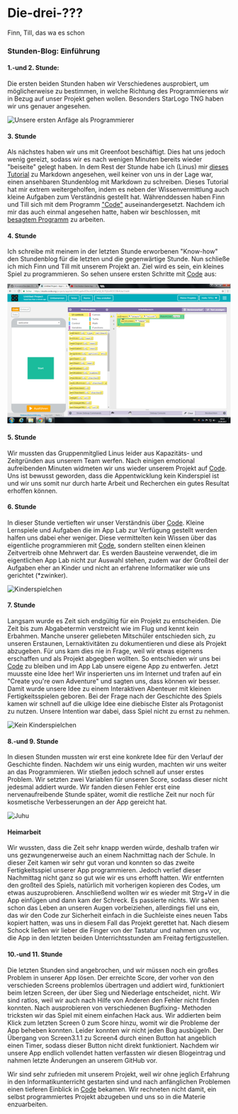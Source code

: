 # Die-drei-???
Finn, Till, das wa es schon

### Stunden-Blog: Einführung

#### 1.-und 2. Stunde:

Die ersten beiden Stunden haben wir Verschiedenes ausprobiert, um möglicherweise zu bestimmen, in welche Richtung des Programmierens wir in Bezug auf unser Projekt gehen wollen. Besonders StarLogo TNG haben wir uns genauer angesehen. 

![Unsere ersten Anfäge als Programmierer](https://github.com/tillcassens/Die-drei-/blob/master/bilder/Sc.%20Starlogo%20Anf%C3%A4nge.jpg)
 
 #### 3. Stunde
 
Als nächstes haben wir uns mit Greenfoot beschäftigt. Dies hat uns jedoch wenig gereizt, sodass wir es nach wenigen Minuten bereits wieder "beiseite" gelegt haben.
In dem Rest der Stunde habe ich (Linus) mir [dieses Tutorial](https://www.markdowntutorial.com/lesson/7/) zu Markdown angesehen, weil keiner von uns in der Lage war, einen ansehbaren Stundenblog mit Markdown zu schreiben. Dieses Tutorial hat mir extrem weitergeholfen, indem es neben der Wissenvermittlung auch kleine Aufgaben zum Verständnis gestellt hat. 
Währenddessen haben Finn und Till sich mit dem Programm ["Code"][Code] auseinandergesetzt. 
Nachdem ich mir das auch einmal angesehen hatte, haben wir beschlossen, mit [besagtem Programm][Code] zu arbeiten.

[Code]: https://code.org/

#### 4. Stunde

Ich schreibe mit meinem in der letzten Stunde erworbenen "Know-how" den Stundenblog für die letzten und die gegenwärtige Stunde.
Nun schließe ich mich Finn und Till mit unserem Projekt an. Ziel wird es sein, ein kleines Spiel zu programmieren.
So sehen unsere ersten Schritte mit [Code][Code] aus:

![Erste Schritte mit Code](https://github.com/tillcassens/Die-drei-/blob/master/bilder/code1.png)

#### 5. Stunde

Wir mussten das Gruppenmitglied Linus leider aus Kapazitäts- und Zeitgründen aus unserem Team werfen. Nach einigen emotional aufreibenden Minuten widmeten wir uns wieder unserem Projekt auf [Code][Code]. Uns ist bewusst geworden, dass die Appentwicklung kein Kinderspiel ist und wir uns somit nur durch harte Arbeit und Recherchen ein gutes Resultat erhoffen können.

#### 6. Stunde

In dieser Stunde vertieften wir unser Verständnis über [Code][Code]. Kleine Lernspiele und Aufgaben die im App Lab zur Verfügung gestellt werden halfen uns dabei eher weniger. Diese vermittelten kein Wissen über das eigentliche programmieren mit [Code][Code], sondern stellten einen kleinen Zeitvertreib ohne Mehrwert dar. Es werden Bausteine verwendet, die im eigentlichen App Lab nicht zur Auswahl stehen, zudem war der Großteil der Aufgaben eher an Kinder und nicht an erfahrene Informatiker wie uns gerichtet (*zwinker). 

![Kinderspielchen](https://github.com/tillcassens/Die-zwei/blob/master/bilder/App%20Lab%20Kinderspielchen.png)

#### 7. Stunde

Langsam wurde es Zeit sich endgültig für ein Projekt zu entscheiden. Die Zeit bis zum Abgabetermin verstreicht wie im Flug und kennt kein Erbahmen. Manche unserer geliebeten Mitschüler entschieden sich, zu unseren Erstaunen, Lernaktivitäten zu dokumentieren und diese als Projekt abzugeben. Für uns kam dies nie in Frage, weil wir etwas eigenens erschaffen und als Projekt abgegben wollten. So entschieden wir uns bei [Code][Code] zu bleiben und im App Lab unsere eigene App zu entwerfen. Jetzt muusste eine Idee her! Wir insperierten uns im Internet und trafen auf ein "Create you're own Adventure" und sagten uns, dass können wir besser. Damit wurde unsere Idee zu einem Interaktiven Abenteuer mit kleinen Fertigkeitsspielen geboren. Bei der Frage nach der Geschichte des Spiels kamen wir schnell auf die ulkige Idee eine diebische Elster als Protagonist zu nutzen. Unsere Intention war dabei, dass Spiel nicht zu ernst zu nehmen.

![Kein Kinderspielchen](https://github.com/tillcassens/Die-zwei/blob/master/bilder/Kein%20Kinderspielchen.png)

#### 8.-und 9. Stunde

In diesen Stunden mussten wir erst eine konkrete Idee für den Verlauf der Geschichte finden. Nachdem wir uns einig wurden, machten wir uns weiter an das Programmieren. Wir stießen jedoch schnell auf unser erstes Problem. Wir setzten zwei Variablen für unseren Score, sodass dieser nicht jedesmal addiert wurde. Wir fanden diesen Fehler erst eine nervenaufreibende Stunde später, womit die restliche Zeit nur noch für kosmetische Verbesserungen an der App gereicht hat.

![Juhu](https://github.com/tillcassens/Die-zwei/blob/master/bilder/Juhh.png)

#### Heimarbeit

Wir wussten, dass die Zeit sehr knapp werden würde, deshalb trafen wir uns gezwungenerweise auch an einem Nachmittag nach der Schule. In dieser Zeit kamen wir sehr gut voran und konnten so das zweite Fertigkeitsspiel unserer App programmieren. Jedoch verlief dieser Nachmittag nicht ganz so gut wie wir es uns erhofft hatten. Wir entfernten den großteil des Spiels, natürlich mit vorherigen kopieren des Codes, um etwas auszuprobieren. Anschließend wollten wir es wieder mit Strg+V in die App einfügen und dann kam der Schreck. Es passierte nichts. Wir sahen schon das Leben an unseren Augen vorbeiziehen, allerdings fiel uns ein, das wir den Code zur Sicherheit einfach in die Suchleiste eines neuen Tabs kopiert hatten, was uns in diesem Fall das Projekt gerettet hat. Nach diesem Schock ließen wir lieber die Finger von der Tastatur und nahmen uns vor, die App in den letzten beiden Unterrichtsstunden am Freitag fertigzustellen.

#### 10.-und 11. Stunde

Die letzten Stunden sind angebrochen, und wir müssen noch ein großes Problem in unserer App lösen. Der erreichte Score, der vorher von den verschieden Screens problemlos übertragen und addiert wird, funktioniert beim letzen Screen, der über Sieg und Niederlage entscheidet, nicht. Wir sind ratlos, weil wir auch nach Hilfe von Anderen den Fehler nicht finden konnten. Nach ausprobieren von verschiedenen Bugfixing- Methoden tricksten wir das Spiel mit einem einfachen Hack aus. Wir addierten beim Klick zum letzten Screen 0 zum Score hinzu, womit wir die Probleme der App beheben konnten. 
Leider konnten wir nicht jeden Bug ausbügeln. Der Übergang von Screen3.1.1 zu Screen4 durch einen Button hat angeblich einen Timer, sodass dieser Button nicht direkt funktioniert. 
Nachdem wir unsere App endlich vollendet hatten verfassten wir diesen Blogeintrag und nahmen letzte Änderungen an unserem GitHub vor.

Wir sind sehr zufrieden mit unserem Projekt, weil wir ohne jeglich Erfahrung in den Informatikunterricht gestarten sind und nach anfänglichen Problemen einen tieferen Einblick in [Code][Code] bekamen. Wir rechneten nicht damit, ein selbst programmiertes Projekt abzugeben und uns so in die Materie enzuarbeiten. 
